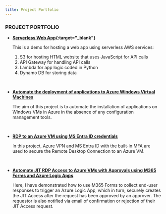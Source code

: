 ```yaml
---
title: Project Portfolio
---
```


### PROJECT PORTFOLIO

- **[Serverless Web App](https://eh-serverless-webapp-proj1.s3.ap-southeast-2.amazonaws.com/index.html){:target="_blank"}**

   This is a demo for hosting a web app using serverless AWS services:
   1. S3 for hosting HTML website that uses JavaScript for API calls
   2. API Gateway for handling API calls
   3. Lambda for app logic coded in Python
   4. Dynamo DB for storing data

&nbsp;
- **[Automate the deployment of applications to Azure Windows Virtual Machines](./projects/deploy_app_to_azure_vms)**

   The aim of this project is to automate the installation of applications on Windows VMs in Azure in the absence of any configuration management tools.

&nbsp;
- **[RDP to an Azure VM using MS Entra ID credentials](./projects/rdp_to_azure_vm_with_entra_id)**

   In this project, Azure VPN and MS Entra ID with the built-in MFA are used to secure the Remote Desktop Connection to an Azure VM.
   
&nbsp;
- **[Automate JIT RDP Access to Azure VMs with Approvals using M365 Forms and Azure Logic Apps ](./projects/ms_forms_logic_app_jit_access_approval)**

   Here, I have demonstrated how to use M365 Forms to collect end-user responses to trigger an Azure Logic App, which in turn, securely creates the JIT Access after the request has been approved by an approver. The requestor is also notified via email of confirmation or rejection of their JIT Access request.
